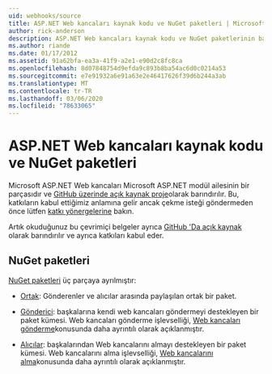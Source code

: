 ```yaml
---
uid: webhooks/source
title: ASP.NET Web kancaları kaynak kodu ve NuGet paketleri | Microsoft Docs
author: rick-anderson
description: ASP.NET Web kancaları kaynak kodu ve NuGet paketlerinin bağlantıları
ms.author: riande
ms.date: 01/17/2012
ms.assetid: 91a62bfa-ea3a-41f9-a2e1-e90d2c8fc8ca
ms.openlocfilehash: 8d07848754d9efda9c893b8ba54ac6d0c0214a53
ms.sourcegitcommit: e7e91932a6e91a63e2e46417626f39d6b244a3ab
ms.translationtype: MT
ms.contentlocale: tr-TR
ms.lasthandoff: 03/06/2020
ms.locfileid: "78633065"
---
```

# <a name="aspnet-webhooks-source-code-and-nuget-packages"></a>ASP.NET Web kancaları kaynak kodu ve NuGet paketleri

Microsoft ASP.NET Web kancaları Microsoft ASP.NET modül ailesinin bir parçasıdır ve [GitHub üzerinde açık kaynak proje](https://github.com/aspnet/WebHooks)olarak barındırılır. Bu, katkıların kabul ettiğimiz anlamına gelir ancak çekme isteği göndermeden önce lütfen [katkı yönergelerine](https://github.com/aspnet/Home/blob/master/CONTRIBUTING.md) bakın.

Artık okuduğunuz bu çevrimiçi belgeler ayrıca [GitHub 'Da açık kaynak](http://docs.asp.net/en/latest/contribute/style-guide.html#style-guide) olarak barındırılır ve ayrıca katkıları kabul eder.

## <a name="nuget-packages"></a>NuGet paketleri

[NuGet paketleri](https://nuget.org/packages?q=Microsoft.AspNet.WebHooks) üç parçaya ayrılmıştır:

* [Ortak](https://www.nuget.org/packages?q=Microsoft.AspNet.WebHooks.Common): Gönderenler ve alıcılar arasında paylaşılan ortak bir paket.

* [Gönderici](https://www.nuget.org/packages?q=Microsoft.AspNet.WebHooks.Custom): başkalarına kendi web kancaları göndermeyi destekleyen bir paket kümesi. Web kancaları gönderme işlevselliği, [Web kancaları gönderme](sending/senders.md)konusunda daha ayrıntılı olarak açıklanmıştır.

* [Alıcılar](https://www.nuget.org/packages?q=Microsoft.AspNet.WebHooks.Receivers): başkalarından Web kancalarını almayı destekleyen bir paket kümesi. Web kancalarını alma işlevselliği, [Web kancalarını alma](receiving/index.md)konusunda daha ayrıntılı olarak açıklanmıştır.
